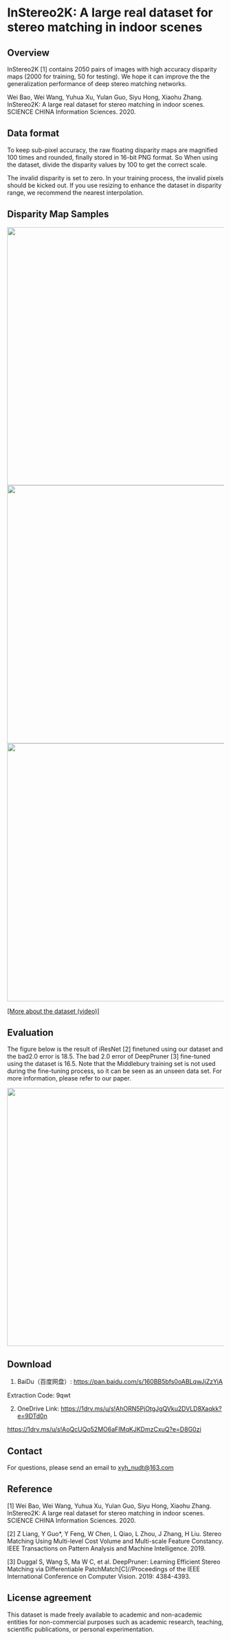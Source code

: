 # InStereo2K: A large real dataset for stereo matching in indoor scenes

## Overview
InStereo2K [1] contains 2050 pairs of images with high accuracy disparity maps (2000 for training, 50 for testing). 
We hope it can improve the the generalization performance of deep stereo matching networks.

Wei Bao, Wei Wang, Yuhua Xu, Yulan Guo, Siyu Hong, Xiaohu Zhang. InStereo2K: A large real dataset for stereo matching in indoor scenes. SCIENCE CHINA Information Sciences. 2020.

## Data format
To keep sub-pixel accuracy, the raw floating disparity maps are magnified 100 times and rounded, finally stored in 16-bit PNG format.
So When using the dataset, divide the disparity values by 100 to get the correct scale.

The invalid disparity is set to zero. In your training process, the invalid pixels should be kicked out.
If you use resizing to enhance the dataset in disparity range, we recommend the nearest interpolation.

## Disparity Map Samples
<img width="600" src="https://github.com/YuhuaXu/StereoDataset/blob/master/samples/1.png"/></div>
<img width="600" src="https://github.com/YuhuaXu/StereoDataset/blob/master/samples/2.png"/></div>
<img width="600" src="https://github.com/YuhuaXu/StereoDataset/blob/master/samples/3.png"/></div>

[[More about the dataset (video)]](https://v.youku.com/v_show/id_XNDE4MjgyNTg5Ng==.html?spm=a2h0k.11417342.soresults.dtitle)

## Evaluation
The figure below is the result of iResNet [2] finetuned using our dataset and the bad2.0 error is 18.5. The bad 2.0 error of DeepPruner [3] fine-tuned using the dataset is 16.5. Note that the Middlebury training set is not used during the fine-tuning process, so it can be seen as an unseen data set. For more information, please refer to our paper.

<img width="600" src="https://github.com/YuhuaXu/StereoDataset/blob/master/samples/eva_mid.png"/></div>

## Download
1. BaiDu（百度网盘）: https://pan.baidu.com/s/160BB5bfs0oABLqwJjZzYiA 

Extraction Code: 9qwt 

2. OneDrive Link:
https://1drv.ms/u/s!AhORN5PjOtgJgQVku2DVLD8Xaqkk?e=9DTd0n

https://1drv.ms/u/s!AoQcUQo52MO6aFIMqKJKDmzCxuQ?e=D8G0zi

## Contact
For questions, please send an email to xyh_nudt@163.com

## Reference
[1] Wei Bao, Wei Wang, Yuhua Xu, Yulan Guo, Siyu Hong, Xiaohu Zhang. InStereo2K: A large real dataset for stereo matching in indoor scenes. SCIENCE CHINA Information Sciences. 2020.

[2] Z Liang, Y Guo*, Y Feng, W Chen, L Qiao, L Zhou, J Zhang, H Liu. Stereo Matching Using Multi-level Cost Volume and Multi-scale Feature Constancy. IEEE Transactions on Pattern Analysis and Machine Intelligence. 2019.

[3] Duggal S, Wang S, Ma W C, et al. DeepPruner: Learning Efficient Stereo Matching via Differentiable PatchMatch[C]//Proceedings of the IEEE International Conference on Computer Vision. 2019: 4384-4393.

## License agreement
This dataset is made freely available to academic and non-academic entities for non-commercial purposes such as academic research, teaching, scientific publications, or personal experimentation.
